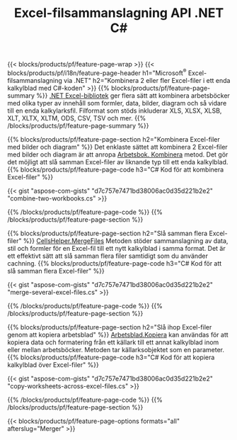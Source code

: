 ﻿---
title: Excel-filsammanslagning API .NET C#
url: /sv/net/merger/
description: Sammanfoga Excel- och OpenOffice-kalkylbladsfiler med bara några rader med C#-kod.
---
{{< blocks/products/pf/feature-page-wrap >}}
{{< blocks/products/pf/i18n/feature-page-header h1="Microsoft<sup>&reg;</sup> Excel-filsammanslagning via .NET" h2="Kombinera 2 eller fler Excel-filer i ett enda kalkylblad med C#-koden" >}}
{{% blocks/products/pf/feature-page-summary %}}
[.NET Excel-bibliotek](/cells/net/) ger flera sätt att kombinera arbetsböcker med olika typer av innehåll som formler, data, bilder, diagram och så vidare till en enda kalkylarksfil. Filformat som stöds inkluderar XLS, XLSX, XLSB, XLT, XLTX, XLTM, ODS, CSV, TSV och mer.
{{% /blocks/products/pf/feature-page-summary %}}

{{% blocks/products/pf/feature-page-section h2="Kombinera Excel-filer med bilder och diagram" %}}
Det enklaste sättet att kombinera 2 Excel-filer med bilder och diagram är att anropa [Arbetsbok. Kombinera](https://apireference.aspose.com/cells/net/aspose.cells/workbook/methods/combine) metod. Det gör det möjligt att slå samman Excel-filer av liknande typ till ett enda kalkylblad.
{{% blocks/products/pf/feature-page-code h3="C# Kod för att kombinera Excel-filer" %}}

{{< gist "aspose-com-gists" "d7c757e7471bd38006ac0d35d221b2e2" "combine-two-workbooks.cs" >}}

{{% /blocks/products/pf/feature-page-code %}}
{{% /blocks/products/pf/feature-page-section %}}

{{% blocks/products/pf/feature-page-section h2="Slå samman flera Excel-filer" %}}
[CellsHelper.MergeFiles](https://apireference.aspose.com/cells/net/aspose.cells/cellshelper/methods/mergefiles) Metoden stöder sammanslagning av data, stil och formler för en Excel-fil till ett nytt kalkylblad i samma format. Det är ett effektivt sätt att slå samman flera filer samtidigt som du använder cachning. 
{{% blocks/products/pf/feature-page-code h3="C# Kod för att slå samman flera Excel-filer" %}}

{{< gist "aspose-com-gists" "d7c757e7471bd38006ac0d35d221b2e2" "merge-several-excel-files.cs" >}}

{{% /blocks/products/pf/feature-page-code %}}
{{% /blocks/products/pf/feature-page-section %}}

{{% blocks/products/pf/feature-page-section h2="Slå ihop Excel-filer genom att kopiera arbetsblad" %}}
[Arbetsblad.Kopiera](https://apireference.aspose.com/cells/net/aspose.cells/worksheet/methods/copy/index) kan användas för att kopiera data och formatering från ett källark till ett annat kalkylblad inom eller mellan arbetsböcker. Metoden tar källarksobjektet som en parameter.
{{% blocks/products/pf/feature-page-code h3="C# Kod för att kopiera kalkylblad över Excel-filer" %}}

{{< gist "aspose-com-gists" "d7c757e7471bd38006ac0d35d221b2e2" "copy-worksheets-across-excel-files.cs" >}}

{{% /blocks/products/pf/feature-page-code %}}
{{% /blocks/products/pf/feature-page-section %}}

{{< blocks/products/pf/feature-page-options formats="all" afterslug="Merger" >}}